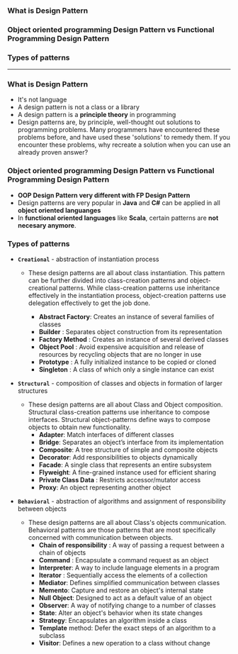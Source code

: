 ### What is Design Pattern
### Object oriented programming Design Pattern vs Functional Programming Design Pattern
### Types of patterns

------------------------------------------------------------------

### What is Design Pattern
* It's not language
* A design pattern is not a class or a library
* A design pattern is a **principle theory** in programming
* Design patterns are, by principle, well-thought out solutions to programming problems. Many programmers have encountered these problems before, and have used these 'solutions' to remedy them. If you encounter these problems, why recreate a solution when you can use an already proven answer?

### Object oriented programming Design Pattern vs Functional Programming Design Pattern
* **OOP Design Pattern very different with FP Design Pattern**
* Design patterns are very popular in **Java** and **C#** can be applied in all **object oriented languanges**
* In **functional oriented languages** like **Scala**, certain patterns are **not necesary anymore**.

### Types of patterns

* **`Creational`** - abstraction of instantiation process
  * These design patterns are all about class instantiation. This pattern can be further divided into class-creation patterns and object-creational patterns. While class-creation patterns use inheritance effectively in the instantiation process, object-creation patterns use delegation effectively to get the job done.
  
    * **Abstract Factory**: Creates an instance of several families of classes
    * **Builder** : Separates object construction from its representation
    * **Factory Method** : Creates an instance of several derived classes
    * **Object Pool** : Avoid expensive acquisition and release of resources by recycling objects that are no longer in use
    * **Prototype** : A fully initialized instance to be copied or cloned
    * **Singleton** : A class of which only a single instance can exist
  
* **`Structural`** - composition of classes and objects in formation of larger structures
  * These design patterns are all about Class and Object composition. Structural class-creation patterns use inheritance to compose interfaces. Structural object-patterns define ways to compose objects to obtain new functionality.
    * **Adapter**: Match interfaces of different classes
    * **Bridge**: Separates an object’s interface from its implementation
    * **Composite**: A tree structure of simple and composite objects
    * **Decorator**: Add responsibilities to objects dynamically
    * **Facade**: A single class that represents an entire subsystem
    * **Flyweight**: A fine-grained instance used for efficient sharing
    * **Private Class Data** : Restricts accessor/mutator access
    * **Proxy**: An object representing another object


* **`Behavioral`** - abstraction of algorithms and assignment of responsibility between objects
  * These design patterns are all about Class's objects communication. Behavioral patterns are those patterns that are most specifically concerned with communication between objects.
    * **Chain of responsibility** : A way of passing a request between a chain of objects
    * **Command** : Encapsulate a command request as an object
    * **Interpreter**: A way to include language elements in a program
    * **Iterator** : Sequentially access the elements of a collection
    * **Mediator**: Defines simplified communication between classes
    * **Memento**: Capture and restore an object's internal state
    * **Null Object**: Designed to act as a default value of an object
    * **Observer**: A way of notifying change to a number of classes
    * **State**: Alter an object's behavior when its state changes
    * **Strategy**: Encapsulates an algorithm inside a class
    * **Template** method: Defer the exact steps of an algorithm to a subclass
    * **Visitor**: Defines a new operation to a class without change
    
    
    
    
    
    
    
    
